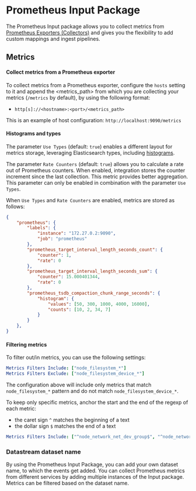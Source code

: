 # Prometheus Input Package

The Prometheus Input package allows you to collect metrics from [Prometheus Exporters (Collectors)](https://prometheus.io/docs/instrumenting/exporters/) and gives you the flexibility to add custom mappings and ingest pipelines.

## Metrics

#### Collect metrics from a Prometheus exporter

To collect metrics from a Prometheus exporter, configure the `hosts` setting to it and append the <metrics_path> from which you are collecting your metrics (`/metrics` by default), by using the following format: 
- `http[s]://<hostname>:<port>/<metrics_path>`

This is an example of host configuration: `http://localhost:9090/metrics`

#### Histograms and types

The parameter `Use Types` (default: `true`) enables a different layout for metrics storage, leveraging Elasticsearch types, including [histograms](https://www.elastic.co/guide/en/elasticsearch/reference/current/histogram.html).

The parameter `Rate Counters` (default: `true`) allows you to calculate a rate out of Prometheus counters. When enabled, integration stores the counter increment since the last collection. This metric provides better aggregation. This parameter can only be enabled in combination with the parameter `Use Types`.

When `Use Types` and `Rate Counters` are enabled, metrics are stored as follows:

```json
{
    "prometheus": {
        "labels": {
            "instance": "172.27.0.2:9090",
            "job": "prometheus"
        },
        "prometheus_target_interval_length_seconds_count": {
            "counter": 1,
            "rate": 0
        },
        "prometheus_target_interval_length_seconds_sum": {
            "counter": 15.000401344,
            "rate": 0
        },
        "prometheus_tsdb_compaction_chunk_range_seconds": {
            "histogram": {
                "values": [50, 300, 1000, 4000, 16000],
                "counts": [10, 2, 34, 7]
            }
        }
    },
}

```

#### Filtering metrics

To filter out/in metrics, you can use the following settings:

```yml
Metrics Filters Include: ["node_filesystem_*"]
Metrics Filters Exclude: ["node_filesystem_device_*"]
```

The configuration above will include only metrics that match `node_filesystem_*` pattern and do not match `node_filesystem_device_*`.

To keep only specific metrics, anchor the start and the end of the regexp of each metric:

- the caret sign `^` matches the beginning of a text
- the dollar sign `$` matches the end of a text

```yml
Metrics Filters Include: ["^node_network_net_dev_group$", "^node_network_up$"]
```

### Datastream dataset name

By using the Prometheus Input Package, you can add your own dataset name, to which the events get added. You can collect Prometheus metrics from different services by adding multiple instances of the Input package. Metrics can be filtered based on the dataset name.
